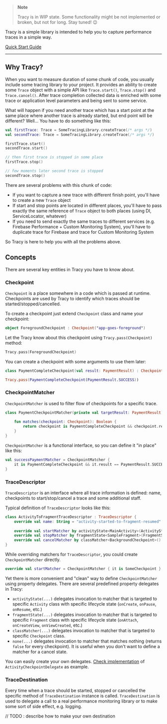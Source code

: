 > **Note** 
>  
> Tracy is in WIP state. Some functionality might be not implemented or broken, but not for long.
> Stay tuned! :wink:

Tracy is a simple library is intended to help you to capture performance traces in a simple way.

[Quick Start Guide](//TODO)

---

## Why Tracy?

When you want to measure duration of some chunk of code, you usually include some tracing
library to your project. It provides an ability to create some `Trace` object with a simple
API like `Trace.start()`, `Trace.stop()` and `Trace.cancel()`. After trace completion collected
data is enriched with some trace or application level parameters and being sent to some service.

What will happen if you need another trace which has a start point at the same place where another
trace is already started, but end point will be different? Well... You have to do something like this:

```kotlin
val firstTrace: Trace = SomeTracingLibrary.createTrace(/* args */)
val secondTrace: Trace = SomeTracingLibrary.createTrace(/* args */)

firstTrace.start()
secondTrace.start()

// then first trace is stopped in some place
firstTrace.stop()

// few moments later second trace is stopped
secondTrace.stop()
```

There are several problems with this chunk of code:
* If you want to capture a new trace with different finish point, you'll have to create a new `Trace`
object
* If start and stop points are located in different places, you'll have to pass exactly the same
reference of `Trace` object to both places (using DI, ServiceLocator, whatever)
* If you need to send exactly the same traces to different services (e.g. Firebase Performance + 
Custom Monitoring System), you'll have to duplicate trace for Firebase and trace for Custom Monitoring
System

So Tracy is here to help you with all the problems above.

## Concepts
There are several key entities in Tracy you have to know about.

### Checkpoint
`Checkpoint` is a place somewhere in a code which is passed at runtime. Checkpoints are used by
Tracy to identify which traces should be started/stopped/cancelled.

To create a checkpoint just extend `Checkpoint` class and name your checkpoint:
```kotlin
object ForegroundCheckpoint : Checkpoint("app-goes-foreground")
```
Let the Tracy know about this checkpoint using `Tracy.pass(Checkpoint)` method:
```kotlin
Tracy.pass(ForegroundCheckpoint)
```
You can create a checkpoint with some arguments to use them later:
```kotlin
class PaymentCompleteCheckpoint(val result: PaymentResult) : Checkpoint("payment-completed-checkpoint")

Tracy.pass(PaymentCompleteCheckpoint(PaymentResult.SUCCESS))
```

### CheckpointMatcher
`CheckpointMatcher` is used to filter flow of checkpoints for a specific trace.
```kotlin
class PaymentCheckpointMatcher(private val targetResult: PaymentResult) : CheckpointMatcher {
    
    fun matches(checkpoint: Checkpoint): Boolean {
        return checkpoint is PaymentCompleteCheckpoint && checkpoint.result == targetResult
    }
}
```
`CheckpointMatcher` is a functional interface, so you can define it "in place" like this:
```kotlin
val successPaymentMatcher = CheckpointMatcher {
    it is PaymentCompleteCheckpoint && it.result == PaymentResult.SUCCESS
}
```

### TraceDescriptor
`TraceDescriptor` is an interface where all trace information is defined: name, checkpoints to
start/stop/cancel a trace and some additional staff. 

Typical definition of `TraceDescriptor` looks like this:
```kotlin
class ActivityToFragmentTraceDescriptor : TraceDescriptor {
    override val name: String = "activity-started-to-fragment-resumed"
    
    override val startMatcher by activityState<MainActivity>(ActivityState.STARTED)
    override val stopMatcher by fragmentState<SampleFragment>(FragmentState.DESTROYED)
    override val cancelMatcher by classMatcher<BackgroundCheckpoint>()
}
```
While overriding matchers for `TraceDescriptor`, you could create `CheckpointMatcher` directly.
```kotlin
override val startMatcher = CheckpointMatcher { it is SomeCheckpoint }
```
Yet there is more convenient and "clean" way to define `CheckpointMatcher` using property delegates.
There are several predefined property delegates in Tracy:

* `activityState(...)` delegates invocation to matcher that is targeted to specific `Activity` class
with specific lifecycle state (`onCreate`, `onPause`, `onResume`, etc.)
* `fragmentState(...)` delegates invocation to matcher that is targeted to specific `Fragment` class
with specific lifecycle state (`onAttach`, `onCreateView`, `onViewCreated`, etc.)
* `classMatcher(...)` delegates invocation to matcher that is targeted to specific `Checkpoint` class.
* `none(...)` delegates invocation to matcher that matches nothing (returns `false` for every checkpoint).
It is useful when you don't want to define a matcher for a cancel state.

You can easily create your own delegates. 
[Check implementation](tracy-android/src/main/java/io/polyakov/tracy/android/matcher/ActivityCheckpointDelegate.kt)
of `ActivityCheckpointDelegate` as example.

### TraceDestination
Every time when a trace should be started, stopped or cancelled the specific method of `TraceDestination`
instance is called. `TraceDestination` is used to delegate a call to a real performance monitoring library
or to make some sort of side effect, e.g. logging.

// TODO : describe how to make your own destination 
